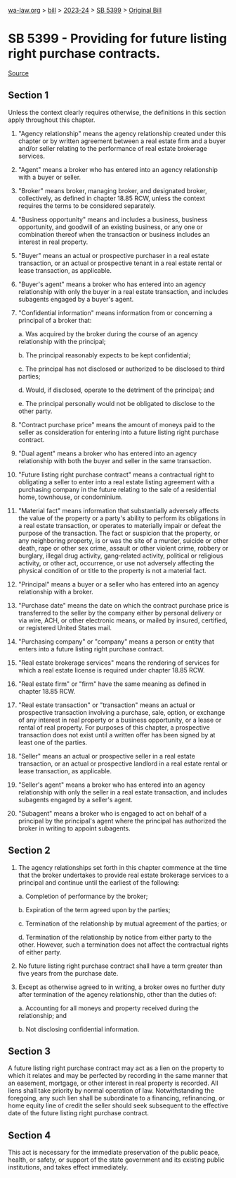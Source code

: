[wa-law.org](/) > [bill](/bill/) > [2023-24](/bill/2023-24/) > [SB 5399](/bill/2023-24/sb/5399/) > [Original Bill](/bill/2023-24/sb/5399/1/)

# SB 5399 - Providing for future listing right purchase contracts.

[Source](http://lawfilesext.leg.wa.gov/biennium/2023-24/Pdf/Bills/Senate%20Bills/5399.pdf)

## Section 1
Unless the context clearly requires otherwise, the definitions in this section apply throughout this chapter.

1. "Agency relationship" means the agency relationship created under this chapter or by written agreement between a real estate firm and a buyer and/or seller relating to the performance of real estate brokerage services.

2. "Agent" means a broker who has entered into an agency relationship with a buyer or seller.

3. "Broker" means broker, managing broker, and designated broker, collectively, as defined in chapter 18.85 RCW, unless the context requires the terms to be considered separately.

4. "Business opportunity" means and includes a business, business opportunity, and goodwill of an existing business, or any one or combination thereof when the transaction or business includes an interest in real property.

5. "Buyer" means an actual or prospective purchaser in a real estate transaction, or an actual or prospective tenant in a real estate rental or lease transaction, as applicable.

6. "Buyer's agent" means a broker who has entered into an agency relationship with only the buyer in a real estate transaction, and includes subagents engaged by a buyer's agent.

7. "Confidential information" means information from or concerning a principal of a broker that:

    a. Was acquired by the broker during the course of an agency relationship with the principal;

    b. The principal reasonably expects to be kept confidential;

    c. The principal has not disclosed or authorized to be disclosed to third parties;

    d. Would, if disclosed, operate to the detriment of the principal; and

    e. The principal personally would not be obligated to disclose to the other party.

8. "Contract purchase price" means the amount of moneys paid to the seller as consideration for entering into a future listing right purchase contract.

9. "Dual agent" means a broker who has entered into an agency relationship with both the buyer and seller in the same transaction.

10. "Future listing right purchase contract" means a contractual right to obligating a seller to enter into a real estate listing agreement with a purchasing company in the future relating to the sale of a residential home, townhouse, or condominium.

11. "Material fact" means information that substantially adversely affects the value of the property or a party's ability to perform its obligations in a real estate transaction, or operates to materially impair or defeat the purpose of the transaction. The fact or suspicion that the property, or any neighboring property, is or was the site of a murder, suicide or other death, rape or other sex crime, assault or other violent crime, robbery or burglary, illegal drug activity, gang‑related activity, political or religious activity, or other act, occurrence, or use not adversely affecting the physical condition of or title to the property is not a material fact.

12. "Principal" means a buyer or a seller who has entered into an agency relationship with a broker.

13. "Purchase date" means the date on which the contract purchase price is transferred to the seller by the company either by personal delivery or via wire, ACH, or other electronic means, or mailed by insured, certified, or registered United States mail.

14. "Purchasing company" or "company" means a person or entity that enters into a future listing right purchase contract.

15. "Real estate brokerage services" means the rendering of services for which a real estate license is required under chapter 18.85 RCW.

16. "Real estate firm" or "firm" have the same meaning as defined in chapter 18.85 RCW.

17. "Real estate transaction" or "transaction" means an actual or prospective transaction involving a purchase, sale, option, or exchange of any interest in real property or a business opportunity, or a lease or rental of real property. For purposes of this chapter, a prospective transaction does not exist until a written offer has been signed by at least one of the parties.

18. "Seller" means an actual or prospective seller in a real estate transaction, or an actual or prospective landlord in a real estate rental or lease transaction, as applicable.

19. "Seller's agent" means a broker who has entered into an agency relationship with only the seller in a real estate transaction, and includes subagents engaged by a seller's agent.

20. "Subagent" means a broker who is engaged to act on behalf of a principal by the principal's agent where the principal has authorized the broker in writing to appoint subagents.

## Section 2
1. The agency relationships set forth in this chapter commence at the time that the broker undertakes to provide real estate brokerage services to a principal and continue until the earliest of the following:

    a. Completion of performance by the broker;

    b. Expiration of the term agreed upon by the parties;

    c. Termination of the relationship by mutual agreement of the parties; or

    d. Termination of the relationship by notice from either party to the other. However, such a termination does not affect the contractual rights of either party.

2. No future listing right purchase contract shall have a term greater than five years from the purchase date.

3. Except as otherwise agreed to in writing, a broker owes no further duty after termination of the agency relationship, other than the duties of:

    a. Accounting for all moneys and property received during the relationship; and

    b. Not disclosing confidential information.

## Section 3
A future listing right purchase contract may act as a lien on the property to which it relates and may be perfected by recording in the same manner that an easement, mortgage, or other interest in real property is recorded. All liens shall take priority by normal operation of law. Notwithstanding the foregoing, any such lien shall be subordinate to a financing, refinancing, or home equity line of credit the seller should seek subsequent to the effective date of the future listing right purchase contract.

## Section 4
This act is necessary for the immediate preservation of the public peace, health, or safety, or support of the state government and its existing public institutions, and takes effect immediately.
